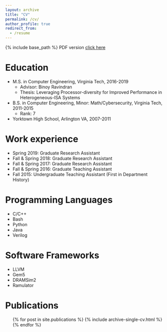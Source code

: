 ```yaml
---
layout: archive
title: "CV"
permalink: /cv/
author_profile: true
redirect_from:
  - /resume
---
```


{% include base_path %}
PDF version [click here](../files/Yihan_Pang_CV_fix.pdf)

Education
======
* M.S. in Computer Engineering, Virginia Tech, 2016-2019 
    * Advisor: Binoy Ravindran
    * Thesis: Leveraging Processor-diversity for Improved Performance in Heterogeneous-ISA Systems
* B.S. in Computer Engineering, Minor: Math/Cybersecurity, Virginia Tech, 2011-2015
    * Rank: 7
* Yorktown High School, Arlington VA, 2007-2011

Work experience
======
* Spring 2019: Graduate Research Assistant
* Fall & Spring 2018: Graduate Research Assistant
* Fall & Spring 2017: Graduate Research Assistant
* Fall & Spring 2016: Graduate Teaching Assistant
* Fall 2015: Undergraduate Teaching Assistant (First in Department History)
  
Programming Languages
======
* C/C++
* Bash
* Python
* Java
* Verilog

Software Frameworks
======
* LLVM
* Gem5
* DRAMSim2
* Ramulator

Publications
======
  <ul>{% for post in site.publications %}
    {% include archive-single-cv.html %}
  {% endfor %}</ul>
  
